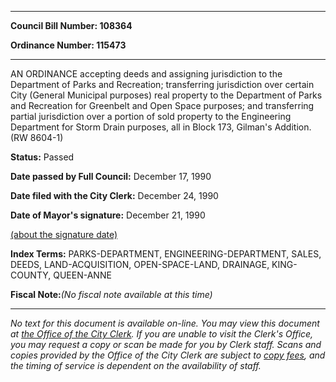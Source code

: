 

********

**Council Bill Number: 108364**
   
**Ordinance Number: 115473**
********

 AN ORDINANCE accepting deeds and assigning jurisdiction to the Department of Parks and Recreation; transferring jurisdiction over certain City (General Municipal purposes) real property to the Department of Parks and Recreation for Greenbelt and Open Space purposes; and transferring partial jurisdiction over a portion of sold property to the Engineering Department for Storm Drain purposes, all in Block 173, Gilman's Addition. (RW 8604-1)

**Status:** Passed
   
**Date passed by Full Council:** December 17, 1990
   
**Date filed with the City Clerk:** December 24, 1990
   
**Date of Mayor's signature:** December 21, 1990
   
[(about the signature date)](/~public/approvaldate.htm)
   
   
   
   
**Index Terms:** PARKS-DEPARTMENT, ENGINEERING-DEPARTMENT, SALES, DEEDS, LAND-ACQUISITION, OPEN-SPACE-LAND, DRAINAGE, KING-COUNTY, QUEEN-ANNE

**Fiscal Note:**_(No fiscal note available at this time)_
********

_No text for this document is available on-line. You may view this document at [the Office of the City Clerk](http://www.seattle.gov/leg/clerk/contactUs.htm). If you are unable to visit the Clerk's Office, you may request a copy or scan be made for you by Clerk staff. Scans and copies provided by the Office of the City Clerk are subject to [copy fees](http://clerk.seattle.gov/~public/clerkfees.htm), and the timing of service is dependent on the availability of staff._

